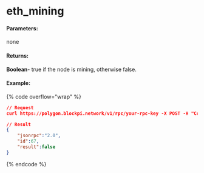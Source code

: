 # eth\_mining

#### **Parameters:**

none

#### **Returns:**

**Boolean**- true if the node is mining, otherwise false.

#### Example:

{% code overflow="wrap" %}
```json
// Request
curl https://polygon.blockpi.network/v1/rpc/your-rpc-key -X POST -H "Content-Type: application/json" --data '{"jsonrpc":"2.0","method":"eth_mining","params":[],"id":67}'

// Result
{
    "jsonrpc":"2.0",
    "id":67,
    "result":false
}
```
{% endcode %}
